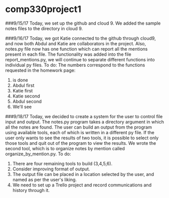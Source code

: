 # comp330project1

###9/15/17
Today, we set up the github and cloud 9.
We added the sample notes files to the directory in cloud 9.

###9/16/17
Today, we got Katie connected to the github through cloud9, and now both Abdul and Katie are collaborators in the project. 
Also, notes.py file now has one function which can report all the mentions present in each file.
The functionality was added into the file report_mentions.py, we will continue to separate different functions into individual py files.
To do:
The numbers correspond to the functions requested in the homework page:
1. is done
2. Abdul first
3. Katie first
4. Katie second
5. Abdul second
6. We'll see

###9/18/17
Today, we decided to create a system for the user to control file input and output.
The notes.py program takes a directory argument in which all the notes are found.
The user can build an output from the program using available tools, each of which is written in a different py file.
If the user only wants to see the results of two tools, 
it is possible to select only those tools and quit out of the program to view the results.
We wrote the second tool, which is to organize notes by mention called organize_by_mention.py.
To do:
1. There are four remaining tools to build (3,4,5,6).
2. Consider improving format of output.
3. The output file can be placed in a location selected by the user, and named as per the user's liking.
4. We need to set up a Trello project and record communications and history through it.

